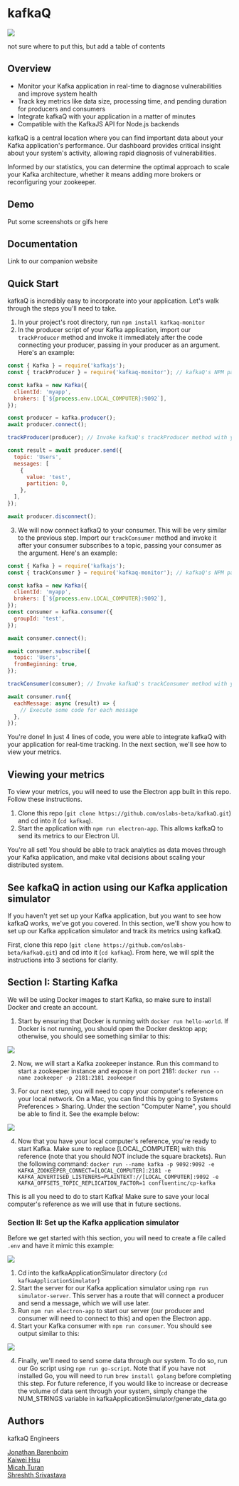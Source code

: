 # kafkaQ

![](images/kafkaq-logo.svg)

not sure where to put this, but add a table of contents

## Overview

- Monitor your Kafka application in real-time to diagnose vulnerabilities and improve system health
- Track key metrics like data size, processing time, and pending duration for producers and consumers
- Integrate kafkaQ with your application in a matter of minutes
- Compatible with the KafkaJS API for Node.js backends

kafkaQ is a central location where you can find important data about your Kafka application's performance. Our dashboard provides critical insight about your system's activity, allowing rapid diagnosis of vulnerabilities.

Informed by our statistics, you can determine the optimal approach to scale your Kafka architecture, whether it means adding more brokers or reconfiguring your zookeeper.

## Demo

Put some screenshots or gifs here

## Documentation

Link to our companion website

## Quick Start

kafkaQ is incredibly easy to incorporate into your application. Let's walk through the steps you'll need to take.

1. In your project's root directory, run `npm install kafkaq-monitor`
2. In the producer script of your Kafka application, import our `trackProducer` method and invoke it immediately after the code connecting your producer, passing in your producer as an argument. Here's an example:

```javascript
const { Kafka } = require('kafkajs');
const { trackProducer } = require('kafkaq-monitor'); // kafkaQ's NPM package

const kafka = new Kafka({
  clientId: 'myapp',
  brokers: [`${process.env.LOCAL_COMPUTER}:9092`],
});

const producer = kafka.producer();
await producer.connect();

trackProducer(producer); // Invoke kafkaQ's trackProducer method with your producer as the argument

const result = await producer.send({
  topic: 'Users',
  messages: [
    {
      value: 'test',
      partition: 0,
    },
  ],
});

await producer.disconnect();
```

3. We will now connect kafkaQ to your consumer. This will be very similar to the previous step. Import our `trackConsumer` method and invoke it after your consumer subscribes to a topic, passing your consumer as the argument. Here's an example:

```javascript
const { Kafka } = require('kafkajs');
const { trackConsumer } = require('kafkaq-monitor'); // kafkaQ's NPM package

const kafka = new Kafka({
  clientId: 'myapp',
  brokers: [`${process.env.LOCAL_COMPUTER}:9092`],
});
const consumer = kafka.consumer({
  groupId: 'test',
});

await consumer.connect();

await consumer.subscribe({
  topic: 'Users',
  fromBeginning: true,
});

trackConsumer(consumer); // Invoke kafkaQ's trackConsumer method with your consumer as the argument

await consumer.run({
  eachMessage: async (result) => {
    // Execute some code for each message
  },
});
```

You're done! In just 4 lines of code, you were able to integrate kafkaQ with your application for real-time tracking. In the next section, we'll see how to view your metrics.

## Viewing your metrics

To view your metrics, you will need to use the Electron app built in this repo. Follow these instructions.

1. Clone this repo (`git clone https://github.com/oslabs-beta/kafkaQ.git`) and cd into it (`cd kafkaq`).
2. Start the application with `npm run electron-app`. This allows kafkaQ to send its metrics to our Electron UI.

You're all set! You should be able to track analytics as data moves through your Kafka application, and make vital decisions about scaling your distributed system.

## See kafkaQ in action using our Kafka application simulator

If you haven't yet set up your Kafka application, but you want to see how kafkaQ works, we've got you covered. In this section, we'll show you how to set up our Kafka application simulator and track its metrics using kafkaQ.

First, clone this repo (`git clone https://github.com/oslabs-beta/kafkaQ.git`) and cd into it (`cd kafkaq`). From here, we will split the instructions into 3 sections for clarity.

## Section I: Starting Kafka

We will be using Docker images to start Kafka, so make sure to install Docker and create an account.

1. Start by ensuring that Docker is running with `docker run hello-world`. If Docker is not running, you should open the Docker desktop app; otherwise, you should see something similar to this:

![](images/docker-run-hello-world.png)

2. Now, we will start a Kafka zookeeper instance. Run this command to start a zookeeper instance and expose it on port 2181: `docker run --name zookeeper -p 2181:2181 zookeeper`

3. For our next step, you will need to copy your computer's reference on your local network. On a Mac, you can find this by going to Systems Preferences > Sharing. Under the section "Computer Name", you should be able to find it. See the example below:

![](images/local-computer.png)

4. Now that you have your local computer's reference, you're ready to start Kafka. Make sure to replace [LOCAL_COMPUTER] with this reference (note that you should NOT include the square brackets). Run the following command: `docker run --name kafka -p 9092:9092 -e KAFKA_ZOOKEEPER_CONNECT=[LOCAL_COMPUTER]:2181 -e KAFKA_ADVERTISED_LISTENERS=PLAINTEXT://[LOCAL_COMPUTER]:9092 -e KAFKA_OFFSETS_TOPIC_REPLICATION_FACTOR=1 confluentinc/cp-kafka`

This is all you need to do to start Kafka! Make sure to save your local computer's reference as we will use that in future sections.

### Section II: Set up the Kafka application simulator

Before we get started with this section, you will need to create a file called `.env` and have it mimic this example:

![](images/env.png)

1. Cd into the kafkaApplicationSimulator directory (`cd kafkaApplicationSimulator`)
2. Start the server for our Kafka application simulator using `npm run simulator-server`. This server has a route that will connect a producer and send a message, which we will use later.
3. Run `npm run electron-app` to start our server (our producer and consumer will need to connect to this) and open the Electron app.
4. Start your Kafka consumer with `npm run consumer`. You should see output similar to this:

![](images/consumer.png)

4. Finally, we'll need to send some data through our system. To do so, run our Go script using `npm run go-script`. Note that if you have not installed Go, you will need to run `brew install golang` before completing this step. For future reference, if you would like to increase or decrease the volume of data sent through your system, simply change the NUM_STRINGS variable in kafkaApplicationSimulator/generate_data.go

## Authors

kafkaQ Engineers

[Jonathan Barenboim](https://github.com/Jbaren01)  
[Kaiwei Hsu](https://github.com/kaiweih)  
[Micah Turan](https://github.com/ymturan)  
[Shreshth Srivastava](https://github.com/Shreshth3)
